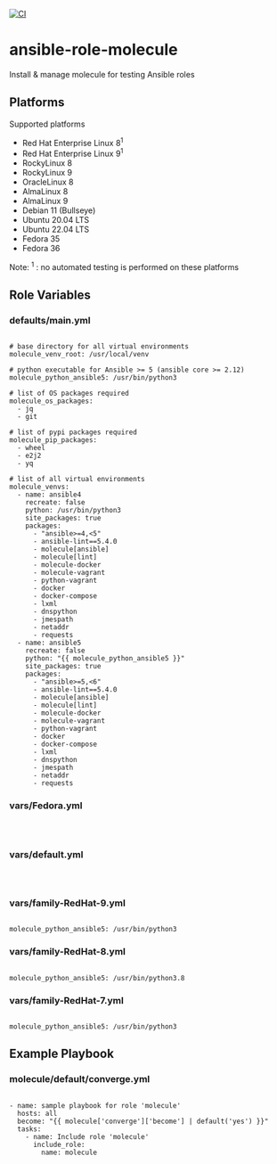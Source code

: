 [![CI](https://github.com/de-it-krachten/ansible-role-molecule/workflows/CI/badge.svg?event=push)](https://github.com/de-it-krachten/ansible-role-molecule/actions?query=workflow%3ACI)


# ansible-role-molecule

Install & manage molecule for testing Ansible roles


## Platforms

Supported platforms

- Red Hat Enterprise Linux 8<sup>1</sup>
- Red Hat Enterprise Linux 9<sup>1</sup>
- RockyLinux 8
- RockyLinux 9
- OracleLinux 8
- AlmaLinux 8
- AlmaLinux 9
- Debian 11 (Bullseye)
- Ubuntu 20.04 LTS
- Ubuntu 22.04 LTS
- Fedora 35
- Fedora 36

Note:
<sup>1</sup> : no automated testing is performed on these platforms

## Role Variables
### defaults/main.yml
<pre><code>
# base directory for all virtual environments
molecule_venv_root: /usr/local/venv

# python executable for Ansible >= 5 (ansible core >= 2.12)
molecule_python_ansible5: /usr/bin/python3

# list of OS packages required
molecule_os_packages:
  - jq
  - git

# list of pypi packages required
molecule_pip_packages:
  - wheel
  - e2j2
  - yq

# list of all virtual environments
molecule_venvs:
  - name: ansible4
    recreate: false
    python: /usr/bin/python3
    site_packages: true
    packages:
      - "ansible>=4,<5"
      - ansible-lint==5.4.0
      - molecule[ansible]
      - molecule[lint]
      - molecule-docker
      - molecule-vagrant
      - python-vagrant
      - docker
      - docker-compose
      - lxml
      - dnspython
      - jmespath
      - netaddr
      - requests
  - name: ansible5
    recreate: false
    python: "{{ molecule_python_ansible5 }}"
    site_packages: true
    packages:
      - "ansible>=5,<6"
      - ansible-lint==5.4.0
      - molecule[ansible]
      - molecule[lint]
      - molecule-docker
      - molecule-vagrant
      - python-vagrant
      - docker
      - docker-compose
      - lxml
      - dnspython
      - jmespath
      - netaddr
      - requests
</pre></code>

### vars/Fedora.yml
<pre><code>

</pre></code>

### vars/default.yml
<pre><code>

</pre></code>

### vars/family-RedHat-9.yml
<pre><code>
molecule_python_ansible5: /usr/bin/python3
</pre></code>

### vars/family-RedHat-8.yml
<pre><code>
molecule_python_ansible5: /usr/bin/python3.8
</pre></code>

### vars/family-RedHat-7.yml
<pre><code>
molecule_python_ansible5: /usr/bin/python3
</pre></code>



## Example Playbook
### molecule/default/converge.yml
<pre><code>
- name: sample playbook for role 'molecule'
  hosts: all
  become: "{{ molecule['converge']['become'] | default('yes') }}"
  tasks:
    - name: Include role 'molecule'
      include_role:
        name: molecule
</pre></code>
